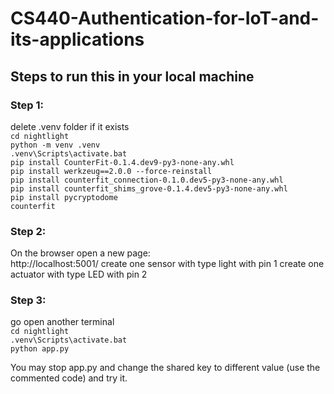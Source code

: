 # CS440-Authentication-for-IoT-and-its-applications

## Steps to run this in your local machine 
### Step 1:
delete .venv folder if it exists <br />
`cd nightlight`   <br />
`python -m venv .venv`<br />
`.venv\Scripts\activate.bat`<br />
`pip install CounterFit-0.1.4.dev9-py3-none-any.whl`<br />
`pip install werkzeug==2.0.0 --force-reinstall`<br />
`pip install counterfit_connection-0.1.0.dev5-py3-none-any.whl`<br />
`pip install counterfit_shims_grove-0.1.4.dev5-py3-none-any.whl`<br />
`pip install pycryptodome`<br />
`counterfit `

### Step 2:
On the browser open a new page:  
http://localhost:5001/
create one sensor with type light with pin 1
create one actuator with type LED with pin 2

### Step 3:
go open another terminal<br />
`cd nightlight`<br />
`.venv\Scripts\activate.bat`<br />
`python app.py`

You may stop app.py and change the shared key to different value (use the commented code) and try it. 
